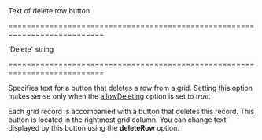 <!--**
/*-------------------------------------------
    Auto-generated file. Do not modify.
-------------------------------------------

**-->
<!--d-->Text of delete row button<!--/d-->
===========================================================================
<!--default-->'Delete'<!--/default-->
<!--type-->string<!--/type-->
===========================================================================

<!--shortDescription-->
Specifies text for a button that deletes a row from a grid. Setting this option makes sense only when the [allowDeleting](/Documentation/ApiReference/UI_Widgets/dxDataGrid/Configuration/editing/#allowDeleting) option is set to *true*.
<!--/shortDescription-->

<!--fullDescription-->
Each grid record is accompanied with a button that deletes this record. This button is located in the rightmost grid column. You can change text displayed by this button using the **deleteRow** option.
<!--/fullDescription-->